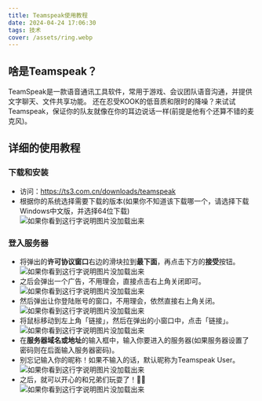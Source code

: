 ```yaml
---
title: Teamspeak使用教程
date: 2024-04-24 17:06:30
tags: 技术
cover: /assets/ring.webp
---
```

## 啥是Teamspeak？
TeamSpeak是一款语音通讯工具软件，常用于游戏、会议团队语音沟通，并提供文字聊天、文件共享功能。
还在忍受KOOK的低音质和限时的降噪？来试试Teamspeak，保证你的队友就像在你的耳边说话一样(前提是他有个还算不错的麦克风)。
## 详细的使用教程
### 下载和安装
- 访问：https://ts3.com.cn/downloads/teamspeak 
- 根据你的系统选择需要下载的版本(如果你不知道该下载哪一个，请选择下载Windows中文版，并选择64位下载)
![如果你看到这行字说明图片没加载出来](/images/t1.PNG)
### 登入服务器
- 将弹出的**许可协议窗口**右边的滑块拉到**最下面**，再点击下方的**接受**按钮。
![如果你看到这行字说明图片没加载出来](/images/t2.PNG)
- 之后会弹出一个广告，不用理会，直接点击右上角关闭即可。
![如果你看到这行字说明图片没加载出来](/images/t3.PNG)
- 然后弹出让你登陆账号的窗口，不用理会，依然直接右上角关闭。
![如果你看到这行字说明图片没加载出来](/images/t4.PNG)
- 将鼠标移动到左上角「链接」，然后在弹出的小窗口中，点击「链接」。
![如果你看到这行字说明图片没加载出来](/images/t5.PNG)
- 在**服务器域名或地址**的输入框中，输入你要进入的服务器(如果服务器设置了密码则在后面输入服务器密码)。
- 别忘记输入你的昵称！如果不输入的话，默认昵称为Teamspeak User。
![如果你看到这行字说明图片没加载出来](/images/t6.PNG)
- 之后，就可以开心的和兄弟们玩耍了！🥰🤪
![如果你看到这行字说明图片没加载出来](/images/t7.PNG)